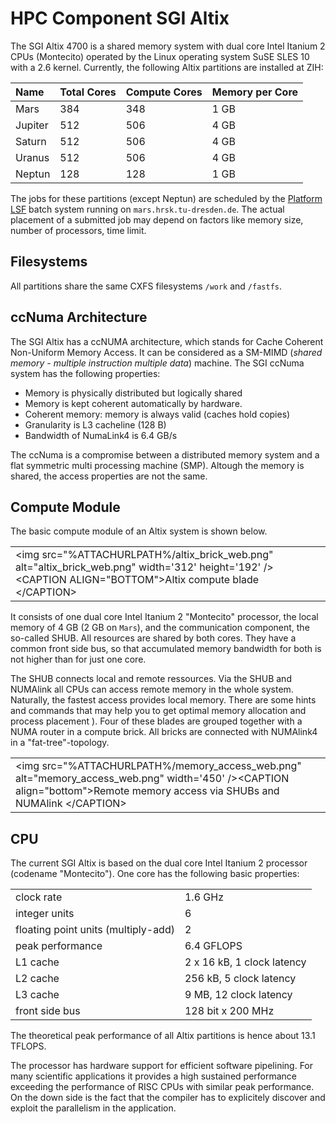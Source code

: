 # HPC Component SGI Altix

The SGI Altix 4700 is a shared memory system with dual core Intel
Itanium 2 CPUs (Montecito) operated by the Linux operating system SuSE
SLES 10 with a 2.6 kernel. Currently, the following Altix partitions are
installed at ZIH:

|Name|Total Cores|Compute Cores|Memory per Core|
|:----|:----|:----|:----|
| Mars |384 |348 |1 GB|
|Jupiter |512 |506 |4 GB|
|Saturn |512 |506 |4 GB|
|Uranus |512 |506|4 GB|
|Neptun |128 |128 |1 GB|

The jobs for these partitions (except Neptun) are scheduled by the [Platform LSF](PlatformLSF.md)
batch system running on `mars.hrsk.tu-dresden.de`. The actual placement of a submitted job may
depend on factors like memory size, number of processors, time limit.

## Filesystems

All partitions share the same CXFS filesystems `/work` and `/fastfs`.

## ccNuma Architecture

The SGI Altix has a ccNUMA architecture, which stands for Cache Coherent Non-Uniform Memory Access.
It can be considered as a SM-MIMD (*shared memory - multiple instruction multiple data*) machine.
The SGI ccNuma system has the following properties:

- Memory is physically distributed but logically shared
- Memory is kept coherent automatically by hardware.
- Coherent memory: memory is always valid (caches hold copies)
- Granularity is L3 cacheline (128 B)
- Bandwidth of NumaLink4 is 6.4 GB/s

The ccNuma is a compromise between a distributed memory system and a flat symmetric multi processing
machine (SMP). Altough the memory is shared, the access properties are not the same.

## Compute Module

The basic compute module of an Altix system is shown below.

|                                                                                                                                                               |
|---------------------------------------------------------------------------------------------------------------------------------------------------------------|
| \<img src="%ATTACHURLPATH%/altix_brick_web.png" alt="altix_brick_web.png" width='312' height='192' />\<CAPTION ALIGN="BOTTOM">Altix compute blade \</CAPTION> |

It consists of one dual core Intel Itanium 2 "Montecito" processor, the
local memory of 4 GB (2 GB on `Mars`), and the communication component,
the so-called SHUB. All resources are shared by both cores. They have a
common front side bus, so that accumulated memory bandwidth for both is
not higher than for just one core.

The SHUB connects local and remote ressources. Via the SHUB and NUMAlink
all CPUs can access remote memory in the whole system. Naturally, the
fastest access provides local memory. There are some hints and commands
that may help you to get optimal memory allocation and process placement
). Four of these blades are grouped together with a NUMA router in a
compute brick. All bricks are connected with NUMAlink4 in a
"fat-tree"-topology.

|                                                                                                                                                                              |
|------------------------------------------------------------------------------------------------------------------------------------------------------------------------------|
| \<img src="%ATTACHURLPATH%/memory_access_web.png" alt="memory_access_web.png" width='450' />\<CAPTION align="bottom">Remote memory access via SHUBs and NUMAlink \</CAPTION> |

## CPU

The current SGI Altix is based on the dual core Intel Itanium 2
processor (codename "Montecito"). One core has the following basic
properties:

|                                     |                            |
|-------------------------------------|----------------------------|
| clock rate                          | 1.6 GHz                    |
| integer units                       | 6                          |
| floating point units (multiply-add) | 2                          |
| peak performance                    | 6.4 GFLOPS                 |
| L1 cache                            | 2 x 16 kB, 1 clock latency |
| L2 cache                            | 256 kB, 5 clock latency    |
| L3 cache                            | 9 MB, 12 clock latency     |
| front side bus                      | 128 bit x 200 MHz          |

The theoretical peak performance of all Altix partitions is hence about 13.1 TFLOPS.

The processor has hardware support for efficient software pipelining.  For many scientific
applications it provides a high sustained performance exceeding the performance of RISC CPUs with
similar peak performance. On the down side is the fact that the compiler has to explicitely discover
and exploit the parallelism in the application.
